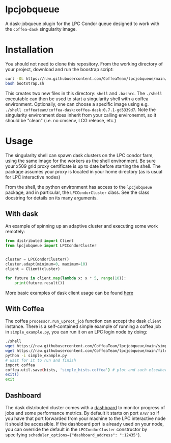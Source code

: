 lpcjobqueue
===========
A dask-jobqueue plugin for the LPC Condor queue designed to work with the `coffea-dask` singularity image.


# Installation
You should not need to clone this repository.
From the working directory of your project, download and run the boostrap script:
```bash
curl -OL https://raw.githubusercontent.com/CoffeaTeam/lpcjobqueue/main/bootstrap.sh
bash bootstrap.sh
```
This creates two new files in this directory: `shell` and `.bashrc`. The `./shell`
executable can then be used to start a singularity shell with a coffea environment.
Optionally, one can choose a specific image using e.g. `./shell coffeateam/coffea-dask:coffea-dask:0.7.1-gd5339d7`.
Note the singularity environment does inherit from your calling environemnt, so
it should be "clean" (i.e. no cmsenv, LCG release, etc.)

# Usage
The singularity shell can spawn dask clusters on the LPC condor farm, using the same image for the workers
as the shell environment. Be sure your x509 grid proxy certificate is up to date before starting the shell.
The package assumes your proxy is located in your home directory (as is usual for LPC interactive nodes)

From the shell, the python environment has access to the `lpcjobqueue` package, and in particular,
the `LPCCondorCluster` class. See the class docstring for details on its many arguments.

## With dask
An example of spinning up an adaptive cluster and executing some work remotely:
```python
from distributed import Client
from lpcjobqueue import LPCCondorCluster


cluster = LPCCondorCluster()
cluster.adapt(minimum=0, maximum=10)
client = Client(cluster)

for future in client.map(lambda x: x * 5, range(10)):
    print(future.result())
```
More basic examples of dask client usage can be found [here](https://distributed.dask.org/en/latest/client.html)

## With Coffea
The coffea `processor.run_uproot_job` function can accept the dask `client` instance.
There is a self-contained simple example of running a coffea job in `simple_example.py`,
you can run it on an LPC login node by doing:
```bash
./shell
wget https://raw.githubusercontent.com/CoffeaTeam/lpcjobqueue/main/simple_example.py
wget https://raw.githubusercontent.com/CoffeaTeam/lpcjobqueue/main/fileset.json
python -i simple_example.py
# wait for it to run and finish
import coffea
coffea.util.save(hists, 'simple_hists.coffea') # plot and such elsewhere / at your leisure
exit()
exit
```

## Dashboard
The dask distributed cluster comes with a [dashboard](https://docs.dask.org/en/latest/diagnostics-distributed.html)
to monitor progress of jobs and some performance metrics. By default it starts on port `8787`
so if you have that port forwarded from your machine to the LPC interactive node it should
be accessible. If the dashboard port is already used on your node, you can override the default
in the `LPCCondorCluster` constructor by specifying `scheduler_options={"dashboard_address": ":12435"}`.
